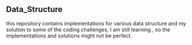 Data_Structure
-------------------------------------------
this repository contains implementations for various data structure
and my solution to some of the coding challenges, I am still learning
, so the implementations and solutions might not be perfect.
